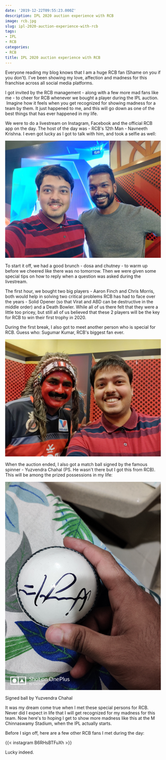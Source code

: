 ```yaml
---
date: '2019-12-22T09:55:23.000Z'
description: IPL 2020 auction experience with RCB
image: rcb.jpg
slug: ipl-2020-auction-experience-with-rcb
tags:
- IPL
- RCB
categories:
- RCB
title: IPL 2020 auction experience with RCB
---
```


Everyone reading my blog knows that I am a huge RCB fan (Shame on you if you don't). I've been showing my love, affection and madness for this franchise across all social media platforms.

I got invited by the RCB management - along with a few more mad fans like me - to cheer for RCB whenever we bought a player during the IPL auction.  Imagine how it feels when you get recognized for showing madness for a team by them. It just happened to me, and this will go down as one of the best things that has ever happened in my life.

We were to do a livestream on Instagram, Facebook and the official RCB app on the day. The host of the day was - RCB's 12th Man - Navneeth Krishna. I even got lucky as I got to talk with him, and took a selfie as well:

![](nks.jpg)

To start it off, we had a good brunch - dosa and chutney - to warm up before we cheered like there was no tomorrow. Then we were given some special tips on how to reply when a question was asked during the livestream.

The first hour, we bought two big players - Aaron Finch and Chris Morris, both would help in solving two critical problems RCB has had to face over the years - Solid Opener (so that Virat and ABD can be destructive in the middle order) and a Death Bowler. While all of us there felt that they were a little too pricey, but still all of us believed that these 2 players will be the key for RCB to win their first trophy in 2020.

During the first break, I also got to meet another person who is special for RCB. Guess who: Sugumar Kumar, RCB's biggest fan ever.

![](sgk.jpg)

When the auction ended, I also got a match ball signed by the famous spinner - Yuzvendra Chahal (PS. He wasn't there but I got this from RCB). This will be among the prized possessions in my life:

![](yzc.jpg)

Signed ball by Yuzvendra Chahal

It was my dream come true when I met these special persons for RCB. Never did I expect in life that I will get recognized for my madness for this team. Now here's to hoping I get to show more madness like this at the M Chinnaswamy Stadium, when the IPL actually starts.

Before I sign off, here are a few other RCB fans I met during the day:

{{< instagram B6RHsBTFuXh >}}

Lucky indeed.
